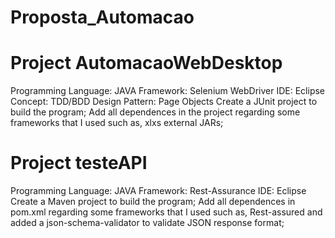 # Proposta_Automacao

# Project AutomacaoWebDesktop
Programming Language: JAVA
Framework: Selenium WebDriver
IDE: Eclipse
Concept: TDD/BDD
Design Pattern: Page Objects
Create a JUnit project to build the program;
Add all dependences in the project regarding some frameworks that I used such as, xlxs external JARs;

# Project testeAPI
Programming Language: JAVA
Framework: Rest-Assurance
IDE: Eclipse
Create a Maven project to build the program;
Add all dependences in pom.xml regarding some frameworks that I used such as, Rest-assured and added a json-schema-validator to validate JSON response format;
